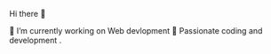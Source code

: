  Hi there 👋

<!--
**Paliwalmahesh/Paliwalmahesh** is a ✨ _special_ ✨ repository because its `README.md` (this file) appears on your GitHub profile.

Here are some ideas to get you started:--!>

🔭 I’m currently working on Web devlopment

🌱 Passionate coding and development 
.

